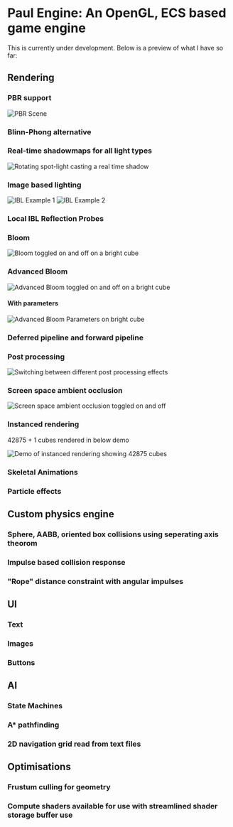 # Paul Engine: An OpenGL, ECS based game engine

This is currently under development. Below is a preview of what I have so far:

## Rendering

### PBR support
![PBR Scene](https://media.giphy.com/media/v1.Y2lkPTc5MGI3NjExaTV2bHkzMHFwbGpoeGs2ejB4dDkwM29kZm1sdGE3bDBiZ3I0aDU4ayZlcD12MV9pbnRlcm5hbF9naWZfYnlfaWQmY3Q9Zw/DNVxDoEwAY71s4gaTj/giphy.gif)

### Blinn-Phong alternative

### Real-time shadowmaps for all light types
![Rotating spot-light casting a real time shadow](https://media.giphy.com/media/ZNy4YuOfJmDpjSvlys/giphy.gif)

### Image based lighting
![IBL Example 1](https://media.giphy.com/media/CTt6aJbcVOLRFhYJOJ/giphy.gif)
![IBL Example 2](https://media.giphy.com/media/3VV7CBy65UmpP9WGtU/giphy.gif)

### Local IBL Reflection Probes

### Bloom
![Bloom toggled on and off on a bright cube](https://media.giphy.com/media/0a4tMIFENGIDgynLXy/giphy.gif)

### Advanced Bloom
![Advanced Bloom toggled on and off on a bright cube](https://i.giphy.com/media/v1.Y2lkPTc5MGI3NjExZ243eXppaWx1aG81dmVuNW1qZGR5aTBoczRiMWN5cWs5ejU2cmVubyZlcD12MV9pbnRlcm5hbF9naWZfYnlfaWQmY3Q9Zw/68nFqM1n5J7n9x9jUc/giphy.gif)

#### With parameters
![Advanced Bloom Parameters on bright cube](https://i.giphy.com/media/v1.Y2lkPTc5MGI3NjExd3MxcTg2M2hlNzBvMWhubGwydXBvamdkZDV2MmVtZXRxdnJhcWplNiZlcD12MV9pbnRlcm5hbF9naWZfYnlfaWQmY3Q9Zw/Y2Dnw0tAkoRRc46JqF/giphy.gif)

### Deferred pipeline and forward pipeline

### Post processing
![Switching between different post processing effects](https://media.giphy.com/media/Q8PZCWFIm7HTRP4D8M/giphy.gif)

### Screen space ambient occlusion
![Screen space ambient occlusion toggled on and off](https://media.giphy.com/media/SKJe2XhUz45zcfy7X0/giphy.gif)

### Instanced rendering
42875 + 1 cubes rendered in below demo

![Demo of instanced rendering showing 42875 cubes](https://media.giphy.com/media/nUt6hcCJYYGLDPbiOu/giphy.gif)

### Skeletal Animations

### Particle effects

## Custom physics engine

### Sphere, AABB, oriented box collisions using seperating axis theorom

### Impulse based collision response

### "Rope" distance constraint with angular impulses

## UI

### Text

### Images

### Buttons

## AI

### State Machines

### A* pathfinding

### 2D navigation grid read from text files

## Optimisations
### Frustum culling for geometry
### Compute shaders available for use with streamlined shader storage buffer use
